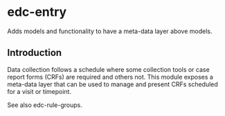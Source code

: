 # edc-entry

Adds models and functionality to have a meta-data layer above models.

Introduction
------------
Data collection follows a schedule where some collection tools or case report forms (CRFs) are required and others not. This module exposes a meta-data layer that can be used to manage and present CRFs scheduled for a visit or timepoint. 

See also edc-rule-groups.
